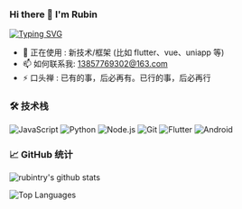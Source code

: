 ### Hi there 👋 I'm Rubin

[![Typing SVG](https://readme-typing-svg.demolab.com/?lines=「What's+done,+will+redo.」;「已有的事，后必再有。已行的事，后必再行」)](https://git.io/typing-svg)

- 🌱 正在使用  : 新技术/框架 (比如 flutter、vue、uniapp 等)
- 📫 如何联系我: [13857769302@163.com](13857769302@163.com)
- ⚡ 口头禅  : 已有的事，后必再有。已行的事，后必再行

### 🛠 技术栈
![JavaScript](https://img.shields.io/badge/-JavaScript-F7DF1E?style=flat&logo=javascript&logoColor=black)
![Python](https://img.shields.io/badge/-Python-3776AB?style=flat&logo=python&logoColor=white)
![Node.js](https://img.shields.io/badge/-Node.js-339933?style=flat&logo=node.js&logoColor=white)
![Git](https://img.shields.io/badge/-Git-F05032?style=flat&logo=git&logoColor=white)
![Flutter](https://img.shields.io/badge/-Flutter-398CEE?style=flat&logo=flutter&logoColor=blue)
![Android](https://img.shields.io/badge/-Android-339933?style=flat&logo=android&logoColor=white)

### 📈 GitHub 统计

![rubintry's github stats](https://github-readme-stats.vercel.app/api?username=rubintry&show_icons=true&theme=radical&hide_title=true)

![Top Languages](https://github-readme-stats.vercel.app/api/top-langs/?username=rubintry&layout=compact&card_width=445&theme=radical&hide_title=true)
